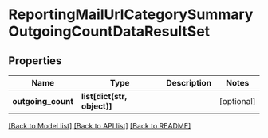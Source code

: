 # ReportingMailUrlCategorySummaryOutgoingCountDataResultSet

## Properties
Name | Type | Description | Notes
------------ | ------------- | ------------- | -------------
**outgoing_count** | **list[dict(str, object)]** |  | [optional] 

[[Back to Model list]](../README.md#documentation-for-models) [[Back to API list]](../README.md#documentation-for-api-endpoints) [[Back to README]](../README.md)

